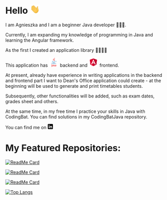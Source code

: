 # Hello <img src="https://raw.githubusercontent.com/agneshew/agneshew/main/wave.gif" width="30px">

I am Agnieszka and I am a beginner Java developer 👩🏻‍💻.

Currently, I am expanding my knowledge of programming in Java and learning the Angular framework.

As the first I created an application library 📕📗📘📙

This application has <img src="https://raw.githubusercontent.com/agneshew/agneshew/main/java.png" width="30px"> backend and <img src="https://raw.githubusercontent.com/agneshew/agneshew/main/angular.png" width="30px"> frontend.


At present, already have experience in writing applications in the backend and frontend part I want to Dean's Office application could create - at the beginning will be used to generate and print timetables students. 

Subsequently, other functionalities will be added, such as exam dates, grades sheet and others.


At the same time, in my free time I practice your skills in Java with CodingBat. You can find solutions in my CodingBatJava repository.


You can find me on [![linkedin badge](https://raw.githubusercontent.com/agneshew/agneshew/main/linkedin-3-16.png)](https://www.linkedin.com/in/agnieszkahewusz)

# My Featured Repositories:

[![ReadMe Card](https://github-readme-stats.vercel.app/api/pin/?username=agneshew&repo=library)](https://github.com/agneshew/library)


[![ReadMe Card](https://github-readme-stats.vercel.app/api/pin/?username=agneshew&repo=libraryAngular)](https://github.com/agneshew/libraryAngular)


[![ReadMe Card](https://github-readme-stats.vercel.app/api/pin/?username=agneshew&repo=CodingBatJava)](https://github.com/agneshew/CodingBatJava)


 
[![Top Langs](https://github-readme-stats.vercel.app/api/top-langs/?username=agneshew)](https://github.com/<agneshew>/<library>)


